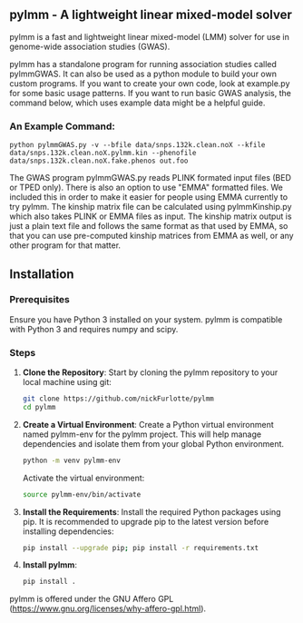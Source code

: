 
## pylmm - A lightweight linear mixed-model solver

pylmm is a fast and lightweight linear mixed-model (LMM) solver for use in genome-wide association studies (GWAS).

pylmm has a standalone program for running association studies called pylmmGWAS.  It can also be used as a python module to build your own custom programs.  If you want to create your own code, look at example.py for some basic usage patterns.  If you want to run basic GWAS analysis, the command below, which uses example data might be a helpful guide.

### An Example Command:

```
python pylmmGWAS.py -v --bfile data/snps.132k.clean.noX --kfile data/snps.132k.clean.noX.pylmm.kin --phenofile data/snps.132k.clean.noX.fake.phenos out.foo
```

The GWAS program pylmmGWAS.py reads PLINK formated input files (BED or TPED only).  There is also an option to use "EMMA" formatted files.  We included this in order to make it easier for people using EMMA currently to try pylmm.  The kinship matrix file can be calculated using pylmmKinship.py which also takes PLINK or EMMA files as input.  The kinship matrix output is just a plain text file and follows the same format as that used by EMMA, so that you can use pre-computed kinship matrices from EMMA as well, or any other program for that matter.

## Installation

### Prerequisites

Ensure you have Python 3 installed on your system. pylmm is compatible with Python 3 and requires numpy and scipy. 

### Steps

1. **Clone the Repository**:
   Start by cloning the pylmm repository to your local machine using git:

   ```bash
   git clone https://github.com/nickFurlotte/pylmm
   cd pylmm
   ```

2. **Create a Virtual Environment**:
   Create a Python virtual environment named pylmm-env for the pylmm project. This will help manage dependencies and isolate them from your global Python environment.

   ```bash
   python -m venv pylmm-env
   ```

   Activate the virtual environment:

   ```bash
   source pylmm-env/bin/activate
   ```

3. **Install the Requirements**:
   Install the required Python packages using pip. It is recommended to upgrade pip to the latest version before installing dependencies:
   ```bash
   pip install --upgrade pip; pip install -r requirements.txt
   ```
4. **Install pylmm**:
   ```bash
   pip install .
   ```



pylmm is offered under the GNU Affero GPL (https://www.gnu.org/licenses/why-affero-gpl.html).




